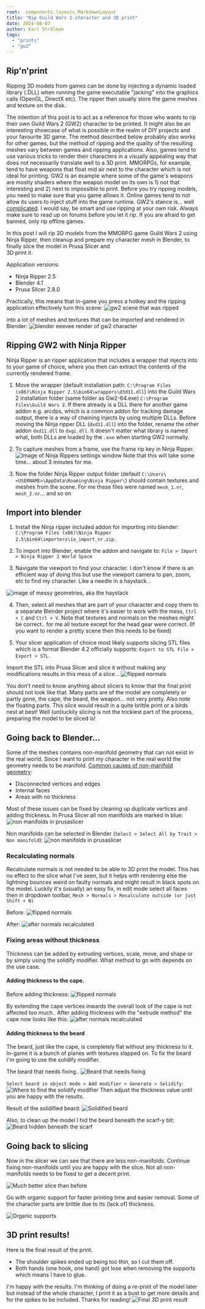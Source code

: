 ```yaml
---
root: .components.layouts.MarkdownLayout
title: "Rip Guild Wars 2 character and 3D print"
date: 2024-08-07
author: Karl Strålman
tags:
  - "prints"
  - "gw2"
---
```


## Rip'n'print 

Ripping 3D models from games can be done by injecting a dynamic loaded library (.DLL) 
when running the game executable "jacking" into the graphics calls (OpenGL, DirectX etc).
The ripper then usually store the game meshes and texture on the disk.

The intention of this post is to act as a reference for those who wants to rip their own Guild Wars 2 (GW2) character
to be printed. It might also be an interesting showcase of what is possible in the realm of DIY projects
and your favourite 3D game.
The method described below probably also works for other games, but the method of ripping and the 
quality of the resulting meshes vary between games and ripping applications. 
Also, games tend to use various tricks to render their characters in a visually appealing way that
does not necessarily translate well to a 3D print.
MMORPGs, for example, tend to have weapons that float mid air next to the character which is not ideal for printing.
GW2 is an example where some of the game's weapons are mostly shaders where the weapon model on its own is 1) not that interesting and 2) next to impossible to print.
Before you try ripping models, you need to make sure that you game allows it. 
Online games tend to not allow its users to inject stuff into the game runtime.
GW2's stance is... well [complicated](https://help.guildwars2.com/hc/en-us/articles/360013625034-Policy-Third-Party-Programs).
I would say, be smart and use ripping at your own risk. Always make sure to read up on forums before you
let it rip. If you are afraid to get banned, only rip offline games.

In this post I will rip 3D models from the MMORPG game Guild Wars 2 using Ninja Ripper, then
cleanup and prepare my character mesh in Blender, to finally slice the model in Prusa Slicer and  
3D print it.

Application versions:
- Ninja Ripper 2.5
- Blender 4.1
- Prusa Slicer 2.8.0

Practically, this means that in-game you press a hotkey and the ripping application effectively
turn this scene:
![gw2 scene that was ripped](/images/gw2_scene_ripped.png)

into a lot of meshes and textures that can be imported and rendered in Blender:
![blender eeevee render of gw2 character](/images/eevee_render_gw2_character_270x617.png)

## Ripping GW2 with Ninja Ripper

Ninja Ripper is an ripper application that includes a wrapper that injects into
to your game of choice, where you then can extract the contents of the currently rendered frame. 

1. Move the wrapper (default installation path: `C:\Program Files (x86)\Ninja Ripper 2.5\bin64\wrappers\d3d11.dll`)
into the Guild Wars 2 installation folder (same folder as Gw2-64.exe) `C:\Program Files\Guild Wars 2`. 
If there already is a DLL there for another game addon e.g. arcdps, which is a common
addon for tracking damage output, there is a way of chaining injects by using multiple DLLs.
Before moving the Ninja ripper DLL (`dxd11.dll`) into the folder, rename the other addon `dxd11.dll` to `dxgi.dll`.
It doesn't matter what library is named what, both DLLs are loaded by the `.exe` when starting GW2 normally. 

2. To capture meshes from a frame, use the frame rip key in Ninja Ripper. 
![Image of Ninja Rippers settings window](/images/ninja-ripper.png)
Note that this will take some time... about 3 minutes for me.

3. Now the folder Ninja Ripper output folder (default `C:\Users\<USERNAME>\AppData\Roaming\Ninja Ripper\`) should contain textures and meshes from the scene. For me these files were named `mesh_1.nr`, `mesh_2.nr`... and so on

## Import into blender

1. Install the Ninja ripper included addon for importing into blender:
`C:\Program Files (x86)\Ninja Ripper 2.5\bin64\importers\io_import_nr.zip`.

2. To import into Blender, enable the addon and navigate to:
`File > Import > Ninja Ripper 2 World Space`

3. Navigate the viewport to find your character. I don't know if there is an efficient way of doing this
but use the viewport camera to pan, zoom, etc to find my character. Like a needle in a haystack... 

![image of messy geometries, aka the haystack](/images/haystack.png)

4. Then, select all meshes that are part of your character and copy them to a separate Blender project where 
it's easier to work with the mess, `Ctrl + C` and `Ctrl + V`. Note that textures and normals on the meshes might be correct.. for me all texture except for 
the head gear were correct. (If you want to render a pretty scene then this needs to be fixed)

5. Your slicer application of choice most likely supports slicing STL files which is a format Blender 4.2
officially supports:
`Export to STL File > Export > STL`.

Import the STL into Prusa Slicer and slice it without making any modifications results in this mess of a slice...
![flipped normals](/images/bad_slice_1.png)

You don't need to know anything about slicers to know that the final print should not look like that.
Many parts are of the model are completely or partly gone, the cape, the beard, the weapon... not very pretty.
Also note the floating parts. This slice would result in a quite brittle print or a birds nest at best!
Well (un)luckily slicing is not the trickiest part of the process, preparing the model to be sliced is!

## Going back to Blender...

Some of the meshes contains non-manifold geometry that can not exist in the real world.
Since I want to print my character in the real world the geometry needs to be manifold.
[Common causes of non-manifold geometry](https://blender.stackexchange.com/questions/7910/what-is-non-manifold-geometry):
- Disconnected vertices and edges
- Internal faces
- Areas with no thickness

Most of these issues can be fixed by cleaning up duplicate vertices and adding thickness.
In Prusa Slicer all non manifolds are marked in blue:
![non manifolds in prusaslicer](/images/non-manifolds-in-prusa-slicer.png)

Non manifolds can be selected in Blender (`Select > Select All by Trait > Non manifold`):
![non manifolds in prusaslicer](/images/non-manifolds-blender.png)

### Recalculating normals

Recalculate normals is not needed to be able to 3D print the model. This has no effect to the slice 
what I've seen, but it helps with rendering else the lightning bounces weird on faulty normals and might
result in black spots on the model. 
Luckily it's (usually) an easy fix, in edit mode select all faces then in dropdown toolbar, 
`Mesh > Normals > Recalculate outside (or just Shift + N)`

Before:
![flipped normals](/images/normals_flipped.png)

After:
![after normals recalculated](/images/normals_recalculated.png)

### Fixing areas without thickness

Thickness can be added by extruding vertices, scale, move, and shape or by simply using the solidify modifier.
What method to go with depends on the use case. 

#### Adding thickness to the cape.
Before adding thickness:
![flipped normals](/images/cape_too_thin.png)

By extending the cape vertices inwards the overall look of the cape is not affected too much..
After adding thickness with the "extrude method" the cape now looks like this:
![after normals recalculated](/images/cape_thickness_fixed.png)


#### Adding thickness to the beard

The beard, just like the cape, is completely flat without any thickness to it. In-game it is a bunch of
planes with textures slapped on. To fix the beard I'm going to use the solidify modifier.

The beard that needs fixing..
![Beard that needs fixing](/images/fix-beard1.png)

`Select beard in object mode > Add modifier > Generate > Solidify`:
![Where to find the solidify modifier](/images/fix-beard2.png)
Then adjust the thickness value until you are happy with the results. 

Result of the solidified beard:
![Solidified beard](/images/fix-beard.gif)

Also, to clean up the model I hid the beard beneath the scarf-y bit:
![Beard hidden beneath the scarf](/images/fix-beard4_270x450.png)

## Going back to slicing

Now in the slicer we can see that there are less non-manifolds. Continue fixing non-manifolds until you
are happy with the slice. Not all non-manifolds needs to be fixed to get a decent print.

![Much better slice than before](/images/prusa-after-fix-non-manifold.png)

Go with organic support for faster printing time and easier removal.
Some of the character parts are brittle due to its (lack of) thickness.

![Organic supports](/images/organic-support.png)

## 3D print results!
Here is the final result of the print.

- The shoulder spikes ended up being too thin, so I cut them off.
- Both hands (one hook, one hand) got lose when removing the supports which means I have to glue. 

I'm happy with the results. I'm thinking of doing a re-print of the model later but
instead of the whole character, I print it as a bust to get more details and for the spikes to be included.
Thanks for reading!
![Final 3D print result](/images/print.jpg)
